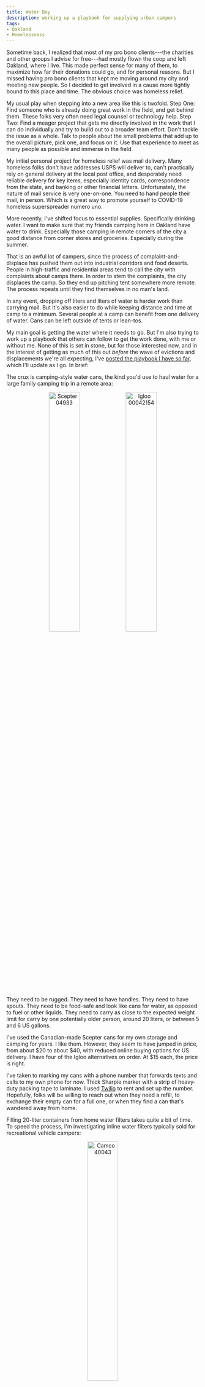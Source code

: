 ```yaml
---
title: Water Boy
description: working up a playbook for supplying urban campers
tags:
- Oakland
- Homelessness
---
```


Sometime back, I realized that most of my pro bono clients---the charities and other groups I advise for free---had mostly flown the coop and left Oakland, where I live.  This made perfect sense for many of them, to maximize how far their donations could go, and for personal reasons.  But I missed having pro bono clients that kept me moving around my city and meeting new people.  So I decided to get involved in a cause more tightly bound to this place and time.  The obvious choice was homeless relief.

My usual play when stepping into a new area like this is twofold.  Step One:  Find someone who is already doing great work in the field, and get behind them.  These folks very often need legal counsel or technology help.  Step Two:  Find a meager project that gets me directly involved in the work that I can do individually and try to build out to a broader team effort.  Don't tackle the issue as a whole.  Talk to people about the small problems that add up to the overall picture, pick one, and focus on it.  Use that experience to meet as many people as possible and immerse in the field.

My initial personal project for homeless relief was mail delivery.  Many homeless folks don't have addresses USPS will deliver to, can't practically rely on general delivery at the local post office, and desperately need reliable delivery for key items, especially identity cards, correspondence from the state, and banking or other financial letters.  Unfortunately, the nature of mail service is very one-on-one.  You need to hand people their mail, in person.  Which is a great way to promote yourself to COVID-19 homeless superspreader numero uno.

More recently, I've shifted focus to essential supplies.  Specifically drinking water.  I want to make sure that my friends camping here in Oakland have water to drink.  Especially those camping in remote corners of the city a good distance from corner stores and groceries.  Especially during the summer.

That is an awful lot of campers, since the process of complaint-and-displace has pushed them out into industrial corridors and food deserts.  People in high-traffic and residential areas tend to call the city with complaints about camps there.  In order to stem the complaints, the city displaces the camp.  So they end up pitching tent somewhere more remote.  The process repeats until they find themselves in no man's land.

In any event, dropping off liters and liters of water is harder work than carrying mail.  But it's also easier to do while keeping distance and time at camp to a minimum.  Several people at a camp can benefit from one delivery of water.  Cans can be left outside of tents or lean-tos.

My main goal is getting the water where it needs to go.  But I'm also trying to work up a playbook that others can follow to get the work done, with me or without me.  None of this is set in stone, but for those interested now, and in the interest of getting as much of this out _before_ the wave of evictions and displacements we're all expecting, I've [posted the playbook I have so far](/living/Water-Boy.html), which I'll update as I go.  In brief:

The crux is camping-style water cans, the kind you'd use to haul water for a large family camping trip in a remote area:

<p style="text-align: center;"><a href="/images/scepter-04933.jpg"><img alt="Scepter 04933" title="Scepter 00042154" src="/images/scepter-04933.jpg" style="width: 40%; display: inline;"></a><a href="/images/igloo-00042154.jpg"><img alt="Igloo 00042154" title="Igloo 00042154" src="/images/igloo-00042154.jpg" style="width: 40%; display: inline;"></a></p>

They need to be rugged.  They need to have handles. They need to have spouts.  They need to be food-safe and look like cans for water, as opposed to fuel or other liquids.  They need to carry as close to the expected weight limit for carry by one potentially older person, around 20 liters, or between 5 and 6 US gallons.

I've used the Canadian-made Scepter cans for my own storage and camping for years.  I like them.  However, they seem to have jumped in price, from about $20 to about $40, with reduced online buying options for US delivery.  I have four of the Igloo alternatives on order.  At $15 each, the price is right.

I've taken to marking my cans with a phone number that forwards texts and calls to my own phone for now.  Thick Sharpie marker with a strip of heavy-duty packing tape to laminate.  I used [Twilio](https://twilio.com) to rent and set up the number.  Hopefully, folks will be willing to reach out when they need a refill, to exchange their empty can for a full one, or when they find a can that's wandered away from home.

Filling 20-liter containers from home water filters takes quite a bit of time.  To speed the process, I'm investigating inline water filters typically sold for recreational vehicle campers:

<p style="text-align: center;"><a href="/images/camco-40043.jpg"><img alt="Camco 40043" title="Camco 40043" src="/images/camco-40043.jpg" style="width: 40%; display: inline;"></a></p>

These filters are easy to use, designed to resist bacteria while stored idle, and come threaded to hook up to standard garden hoses.  They work for sediment as well as chemicals.

As for transportation, I live in a dense city and long ago sold my car.  But I've found AAA's on-demand rental service, [GIG](https://gigcarshare.com), does the job at a reasonable price.  You can lock the car without giving it up to others, which means it's plenty possible to stop at a grocery or other store mid-ride.  Their fleet appears to be mostly Toyota Prius cars, which aren't huge, but offer hatchback trunks, which work great for hauling heavy water cans.

My costs in Oakland this week were roughly $15.00 per hour and $0.45 per minute.  So I paid about $17 for a bit more than an hour to make a run from my apartment in North Oakland to a camp in Deep East Oakland yesterday.

In general, I don't recommend rolling up to camps full of people you don't know, or even camps with people you do know, unexpected.  My approach so far has been to get to know specific folks, distribute to them, provide more than they need, and encourage them to be generous with others.

Naturally, once you can distribute water, you can distribute other things.  My personal focus so far has been fire extinguishers.

<p style="text-align: center;"><a href="/images/amerex-b402.webp"><img alt="Amerex B402" title="Amerex B402" src="/images/amerex-b402.webp" style="width: 40%; display: inline;"></a><a href="/images/amerex-b500.webp"><img alt="Amerex B500" title="Amerex B500" src="/images/amerex-b500.webp" style="width: 40%; display: inline;"></a></p>

You want five-pound, ABC-rated fire extinguishers.  The Amerex B500 is made of steel.  The Amerex B402 is made of aluminum, and I believe comes with a newer-generation, higher-rated powder.  These run a little over $50 online and a little over $60 from my local fire supply company.  Mexico-made options, like Badger brand, may be cheaper.

I do _not_ recommend the Kidde brand extinguishers found in many big box stores, or the Kidde-made extinguishers now branded as Badgers, since Kidde bought Badger.  Kidde cuts corners to lower cost.  Fire pros tell me the majority of extinguishers they have made have eventually been recalled.

Thinking more about relatively big-ticket durable goods, I suspect my next expansion will be to rat traps.  Our local "vector control" group does take calls about vermin at camps.  But so far, word is they haven't been terribly responsive or effective at actually addressing the issue.  Disposable or consumable options---spring traps, poison blocks---tend to go fast and cost too much over time.  Cage traps seem to be the way to go, but the best are [cost prohibitive](https://www.uhlikrepeatertraps.com/), and probably therefore likely to "walk away".

If you have feedback on any of this, or would like to try to run a similar play in your community, [drop me a line](mailto:kyle@kemitchell.com).
